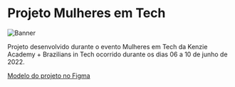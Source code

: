 # Projeto Mulheres em Tech
![Banner](https://content.app-us1.com/n9ZG6/2022/05/17/c64055e6-ad41-48f8-bbcf-3b2fcdeba0bd.png?r=21785007)

 Projeto desenvolvido durante o evento Mulheres em Tech da Kenzie Academy + Brazilians in Tech ocorrido durante os dias 06 a 10 de junho de 2022.

 [Modelo do projeto no Figma](https://www.figma.com/file/ivCfSG5ElZUqz5KLv2fmhn/Evento----Mulheres-em-Tech)
